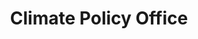 ---
title: "Climate Policy Office"
description: "Implements the President’s domestic climate agenda, coordinating the all-of-government approach to tackle the climate crisis, create good-paying, union jobs, and advance environmental justice."
url-link: "http://www.whitehouse.gov/cpo"
type: "HTML"
gov-only: "false"
is-external: "true"
publication-date: "February 01, 2021"
reading-time: "5"
resource-type: "Guidance"
filter: "p-filter"
audience: "program-operations"
branded-offerings: "acquisition-policy-it-category"
---